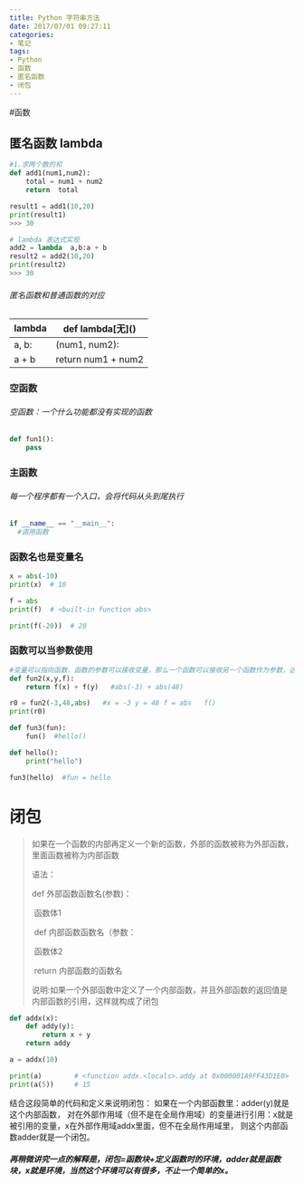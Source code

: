 ```yaml
---
title: Python 字符串方法
date: 2017/07/01 09:27:11
categories: 
- 笔记
tags: 
- Python
- 函数
- 匿名函数
- 闭包
---
```


#函数

## 匿名函数 lambda

```python
#1.求两个数的和
def add1(num1,num2):
    total = num1 + num2
    return  total

result1 = add1(10,20)
print(result1)
>>> 30

# lambda 表达式实现
add2 = lambda  a,b:a + b
result2 = add2(10,20)
print(result2)
>>> 30
```

###### 匿名函数和普通函数的对应

| lambda | def lambda[无]\()  |
| ------ | ------------------ |
| a, b:  | (num1, num2):      |
| a + b  | return num1 + num2 |

### 空函数

###### 空函数：一个什么功能都没有实现的函数

```python
def fun1():
	pass
```

### 主函数

###### 每一个程序都有一个入口，会将代码从头到尾执行

```python
if __name__ == "__main__":
  #调用函数
```

### 函数名也是变量名

```python
x = abs(-10)
print(x)  # 10

f = abs
print(f)  # <built-in function abs>

print(f(-20))  # 20
```

### 函数可以当参数使用

```python
#变量可以指向函数，函数的参数可以接收变量，那么一个函数可以接收另一个函数作为参数，这种函数被称为高阶函数
def fun2(x,y,f):
    return f(x) + f(y)   #abs(-3) + abs(48)

r0 = fun2(-3,48,abs)   #x = -3 y = 48 f = abs   f()
print(r0)

def fun3(fun):
    fun()  #hello()

def hello():
    print("hello")

fun3(hello)  #fun = hello
```

# 闭包

> 如果在一个函数的内部再定义一个新的函数，外部的函数被称为外部函数，里面函数被称为内部函数
>
> 语法：
>
> def 外部函数函数名(参数)：
>
> ​	函数体1
>
> ​	def 内部函数函数名（参数：
>
> ​		函数体2
>
> ​	return  内部函数的函数名
>
> 说明:如果一个外部函数中定义了一个内部函数，并且外部函数的返回值是内部函数的引用，这样就构成了闭包

```python
def addx(x):
    def addy(y):
        return x + y
    return addy

a = addx(10)

print(a)		# <function addx.<locals>.addy at 0x000001A9FF43D1E0>
print(a(5))		# 15
```

结合这段简单的代码和定义来说明闭包：
如果在一个内部函数里：adder(y)就是这个内部函数，
对在外部作用域（但不是在全局作用域）的变量进行引用：x就是被引用的变量，x在外部作用域addx里面，但不在全局作用域里，
则这个内部函数adder就是一个闭包。

##### 再稍微讲究一点的解释是，闭包=函数块+定义函数时的环境，adder就是函数块，x就是环境，当然这个环境可以有很多，不止一个简单的x。



